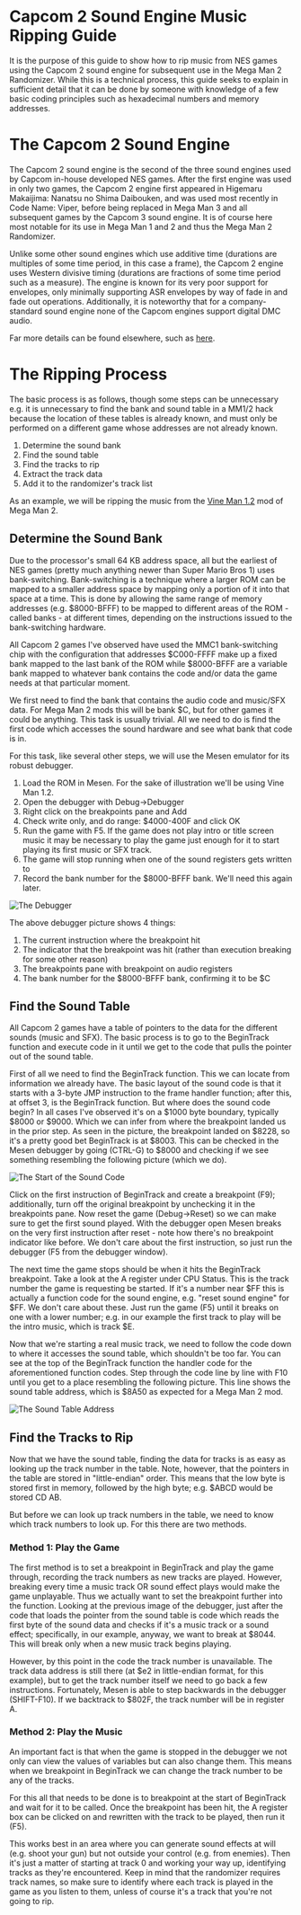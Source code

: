 # Capcom 2 Sound Engine Music Ripping Guide
It is the purpose of this guide to show how to rip music from NES games using the Capcom 2 sound engine for subsequent use in the Mega Man 2 Randomizer. While this is a technical process, this guide seeks to explain in sufficient detail that it can be done by someone with knowledge of a few basic coding principles such as hexadecimal numbers and memory addresses.

# The Capcom 2 Sound Engine
The Capcom 2 sound engine is the second of the three sound engines used by Capcom in-house developed NES games. After the first engine was used in only two games, the Capcom 2 engine first appeared in Higemaru Makaijima: Nanatsu no Shima Daibouken, and was used most recently in Code Name: Viper, before being replaced in Mega Man 3 and all subsequent games by the Capcom 3 sound engine. It is of course here most notable for its use in Mega Man 1 and 2 and thus the Mega Man 2 Randomizer.

Unlike some other sound engines which use additive time (durations are multiples of some time period, in this case a frame), the Capcom 2 engine uses Western divisive timing (durations are fractions of some time period such as a measure). The engine is known for its very poor support for envelopes, only minimally supporting ASR envelopes by way of fade in and fade out operations. Additionally, it is noteworthy that for a company-standard sound engine none of the Capcom engines support digital DMC audio.

Far more details can be found elsewhere, such as [here](https://www.romhacking.net/documents/785/).

# The Ripping Process
The basic process is as follows, though some steps can be unnecessary e.g. it is unnecessary to find the bank and sound table in a MM1/2 hack because the location of these tables is already known, and must only be performed on a different game whose addresses are not already known.

1. Determine the sound bank
2. Find the sound table
3. Find the tracks to rip
4. Extract the track data
5. Add it to the randomizer's track list

As an example, we will be ripping the music from the [Vine Man 1.2](https://www.romhacking.net/hacks/4101/) mod of Mega Man 2.

## Determine the Sound Bank
Due to the processor's small 64 KB address space, all but the earliest of NES games (pretty much anything newer than Super Mario Bros 1) uses bank-switching. Bank-switching is a technique where a larger ROM can be mapped to a smaller address space by mapping only a portion of it into that space at a time. This is done by allowing the same range of memory addresses (e.g. $8000-BFFF) to be mapped to different areas of the ROM - called banks - at different times, depending on the instructions issued to the bank-switching hardware. 

All Capcom 2 games I've observed have used the MMC1 bank-switching chip with the configuration that addresses $C000-FFFF make up a fixed bank mapped to the last bank of the ROM while $8000-BFFF are a variable bank mapped to whatever bank contains the code and/or data the game needs at that particular moment. 

We first need to find the bank that contains the audio code and music/SFX data. For Mega Man 2 mods this will be bank $C, but for other games it could be anything. This task is usually trivial. All we need to do is find the first code which accesses the sound hardware and see what bank that code is in.

For this task, like several other steps, we will use the Mesen emulator for its robust debugger.

1. Load the ROM in Mesen. For the sake of illustration we'll be using Vine Man 1.2.
2. Open the debugger with Debug->Debugger
3. Right click on the breakpoints pane and Add
4. Check write only, and do range: $4000-400F and click OK
5. Run the game with F5. If the game does not play intro or title screen music it may be necessary to play the game just enough for it to start playing its first music or SFX track.
6. The game will stop running when one of the sound registers gets written to
7. Record the bank number for the $8000-BFFF bank. We'll need this again later.

![The Debugger](Step1.png "The Debugger")

The above debugger picture shows 4 things:
1. The current instruction where the breakpoint hit
2. The indicator that the breakpoint was hit (rather than execution breaking for some other reason)
3. The breakpoints pane with breakpoint on audio registers
4. The bank number for the $8000-BFFF bank, confirming it to be $C

## Find the Sound Table
All Capcom 2 games have a table of pointers to the data for the different sounds (music and SFX). The basic process is to go to the BeginTrack function and execute code in it until we get to the code that pulls the pointer out of the sound table.

First of all we need to find the BeginTrack function. This we can locate from information we already have. The basic layout of the sound code is that it starts with a 3-byte JMP instruction to the frame handler function; after this, at offset 3, is the BeginTrack function. But where does the sound code begin? In all cases I've observed it's on a $1000 byte boundary, typically $8000 or $9000. Which we can infer from where the breakpoint landed us in the prior step. As seen in the picture, the breakpoint landed on $8228, so it's a pretty good bet BeginTrack is at $8003. This can be checked in the Mesen debugger by going (CTRL-G) to $8000 and checking if we see something resembling the following picture (which we do).

![The Start of the Sound Code](Step2-1.png "The Start of the Sound Code")

Click on the first instruction of BeginTrack and create a breakpoint (F9); additionally, turn off the original breakpoint by unchecking it in the breakpoints pane. Now reset the game (Debug->Reset) so we can make sure to get the first sound played. With the debugger open Mesen breaks on the very first instruction after reset - note how there's no breakpoint indicator like before. We don't care about the first instruction, so just run the debugger (F5 from the debugger window).

The next time the game stops should be when it hits the BeginTrack breakpoint. Take a look at the A register under CPU Status. This is the track number the game is requesting be started. If it's a number near $FF this is actually a function code for the sound engine, e.g. "reset sound engine" for $FF. We don't care about these. Just run the game (F5) until it breaks on one with a lower number; e.g. in our example the first track to play will be the intro music, which is track $E.

Now that we're starting a real music track, we need to follow the code down to where it accesses the sound table, which shouldn't be too far. You can see at the top of the BeginTrack function the handler code for the aforementioned function codes. Step through the code line by line with F10 until you get to a place resembling the following picture. This line shows the sound table address, which is $8A50 as expected for a Mega Man 2 mod.

![The Sound Table Address](Step2-2.png "The Sound Table Address")

## Find the Tracks to Rip
Now that we have the sound table, finding the data for tracks is as easy as looking up the track number in the table. Note, however, that the pointers in the table are stored in "little-endian" order. This means that the low byte is stored first in memory, followed by the high byte; e.g. $ABCD would be stored CD AB.

But before we can look up track numbers in the table, we need to know which track numbers to look up. For this there are two methods.

### Method 1: Play the Game
The first method is to set a breakpoint in BeginTrack and play the game through, recording the track numbers as new tracks are played. However, breaking every time a music track OR sound effect plays would make the game unplayable. Thus we actually want to set the breakpoint further into the function. Looking at the previous image of the debugger, just after the code that loads the pointer from the sound table is code which reads the first byte of the sound data and checks if it's a music track or a sound effect; specifically, in our example, anyway, we want to break at $8044. This will break only when a new music track begins playing.

However, by this point in the code the track number is unavailable. The track data address is still there (at $e2 in little-endian format, for this example), but to get the track number itself we need to go back a few instructions. Fortunately, Mesen is able to step backwards in the debugger (SHIFT-F10). If we backtrack to $802F, the track number will be in register A.

### Method 2: Play the Music
An important fact is that when the game is stopped in the debugger we not only can view the values of variables but can also change them. This means when we breakpoint in BeginTrack we can change the track number to be any of the tracks.

For this all that needs to be done is to breakpoint at the start of BeginTrack and wait for it to be called. Once the breakpoint has been hit, the A register box can be clicked on and rewritten with the track to be played, then run it (F5).

This works best in an area where you can generate sound effects at will (e.g. shoot your gun) but not outside your control (e.g. from enemies). Then it's just a matter of starting at track 0 and working your way up, identifying tracks as they're encountered. Keep in mind that the randomizer requires track names, so make sure to identify where each track is played in the game as you listen to them, unless of course it's a track that you're not going to rip.